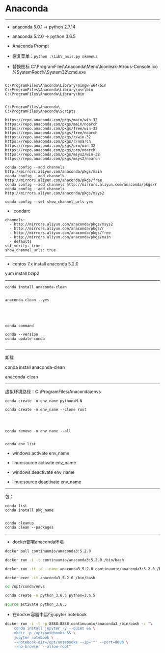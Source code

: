 # Anaconda


---
- anaconda 5.0.1 -> python 2.7.14
- anaconda 5.2.0 -> python 3.6.5

- Anaconda Prompt
- 恢复菜单：`python .\Lib\_nsis.py mkmenus`
- 替换图标
C:\ProgramFiles\Anaconda\Menu\Iconleak-Atrous-Console.ico
%SystemRoot%\System32\cmd.exe


```

C:\ProgramFiles\Anaconda\Library\mingw-w64\bin
C:\ProgramFiles\Anaconda\Library\usr\bin
C:\ProgramFiles\Anaconda\Library\bin


C:\ProgramFiles\Anaconda\
C:\ProgramFiles\Anaconda\Scripts

https://repo.anaconda.com/pkgs/main/win-32
https://repo.anaconda.com/pkgs/main/noarch
https://repo.anaconda.com/pkgs/free/win-32
https://repo.anaconda.com/pkgs/free/noarch
https://repo.anaconda.com/pkgs/r/win-32
https://repo.anaconda.com/pkgs/r/noarch
https://repo.anaconda.com/pkgs/pro/win-32
https://repo.anaconda.com/pkgs/pro/noarch
https://repo.anaconda.com/pkgs/msys2/win-32
https://repo.anaconda.com/pkgs/msys2/noarch

```

```
conda config --add channels http://mirrors.aliyun.com/anaconda/pkgs/main
conda config --add channels http://mirrors.aliyun.com/anaconda/pkgs/free
conda config --add channels http://mirrors.aliyun.com/anaconda/pkgs/r
conda config --add channels http://mirrors.aliyun.com/anaconda/pkgs/msys2

conda config --set show_channel_urls yes
```

- .condarc
```
channels:
  - http://mirrors.aliyun.com/anaconda/pkgs/msys2
  - http://mirrors.aliyun.com/anaconda/pkgs/r
  - http://mirrors.aliyun.com/anaconda/pkgs/free
  - http://mirrors.aliyun.com/anaconda/pkgs/main
  - defaults
ssl_verify: true
show_channel_urls: true
```
---
- centos 7.x install anaconda 5.2.0

yum install bzip2

---

```
conda install anaconda-clean


anaconda-clean --yes





conda command

conda --version
conda update conda


```

---

卸载


conda install anaconda-clean

anaconda-clean

---


虚拟环境路径：C:\ProgramFiles\Anaconda\envs
```
conda create -n env_name python=M.N

conda create -n env_name --clone root




conda remove -n env_name --all


conda env list
```

- windows:activate env_name
- linux:source activate env_name

- windows:deactivate env_name
- linux:source deactivate env_name


---
包：

```
conda list
conda install pkg_name


conda cleanup
conda clean --packages

```
---
- docker部署anaconda环境
```sh
docker pull continuumio/anaconda3:5.2.0

docker run -i -t continuumio/anaconda3:5.2.0 /bin/bash

docker run -it -d --name anaconda3_5.2.0 continuumio/anaconda3:5.2.0 /bin/bash

docker exec -it anaconda3_5.2.0 /bin/bash

cd /opt/conda/envs

conda create -n python_3.6.5 python=3.6.5

source activate python_3.6.5

```
- 在docker容器中运行jupyter notebook
```sh
docker run -i -t -p 8888:8888 continuumio/anaconda3 /bin/bash -c "\
    conda install jupyter -y --quiet && \
    mkdir -p /opt/notebooks && \
    jupyter notebook \
    --notebook-dir=/opt/notebooks --ip='*' --port=8888 \
    --no-browser --allow-root"
```






